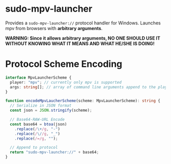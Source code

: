 # sudo-mpv-launcher

Provides a `sudo-mpv-launcher://` protocol handler for Windows. Launches mpv from browsers with **arbitrary arguments**.

**WARNING: Since it allows arbitrary arguments, NO ONE SHOULD USE IT WITHOUT KNOWING WHAT IT MEANS AND WHAT HE/SHE IS DOING!**

# Protocol Scheme Encoding

```typescript
interface MpvLauncherScheme {
  player: "mpv"; // currently only mpv is supported
  args: string[]; // array of command line arguments append to the player executable
}

function encodeMpvLaucherScheme(scheme: MpvLauncherScheme): string {
  // Serialize in JSON format
  const json = JSON.stringify(scheme);

  // Base64-RAW-URL Encode
  const base64 = btoa(json)
    .replace(/\+/g, "-")
    .replace(/\//g, "_")
    .replace(/=/g, "");

  // Append to protocol
  return "sudo-mpv-launcher://" + base64;
}
```
